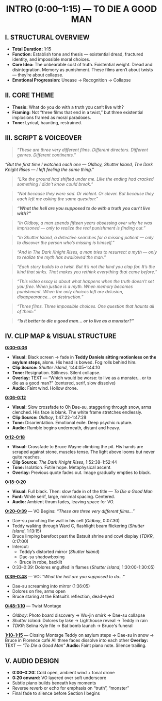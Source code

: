 <h1 align="center">INTRO (0:00–1:15) — TO DIE A GOOD MAN</h1>

## I. STRUCTURAL OVERVIEW

- **Total Duration:** 1:15
- **Function:** Establish tone and thesis — existential dread, fractured identity, and impossible moral choices.
- **Core Idea:** The unbearable cost of truth. Existential weight. Dread and disintegration. Memory as punishment. These films aren’t about twists — they’re about collapse.
- **Emotional Progression:** Unease → Recognition → Collapse


## II. CORE THEME 
- **Thesis:** What do you do with a truth you can’t live with?
- **Framing:** Not “three films that end in a twist,” but three existential implosions framed as moral paradoxes.
- **Tone:** Lyrical, haunting, restrained.

## III. SCRIPT & VOICEOVER
> _“These are three very different films. Different directors. Different genres. Different continents.”_

_“But the first time I watched each one — Oldboy, Shutter Island, The Dark Knight Rises — I left feeling the same thing.”_

> _“Like the ground had shifted under me. Like the ending had cracked something I didn’t know could break.”_

> _“Not because they were sad. Or violent. Or clever. But because they each left me asking the same question:”_

> _**“What the hell are you supposed to do with a truth you can’t live with?”**_

> _“In Oldboy, a man spends fifteen years obsessing over why he was imprisoned — only to realize the real punishment is finding out.”_

> _“In Shutter Island, a detective searches for a missing patient — only to discover the person who’s missing is himself.”_

> _“And in The Dark Knight Rises, a man tries to resurrect a myth — only to realize the myth has swallowed the man.”_

> _“Each story builds to a twist. But it’s not the kind you clap for. It’s the kind that sinks. That makes you rethink everything that came before.”_

> _“This video essay is about what happens when the truth doesn’t set you free. When justice is a myth. When memory becomes punishment. When the only choices left are delusion, disappearance… or destruction.”_

> _“Three films. Three impossible choices. One question that haunts all of them:”_

> _**“Is it better to die a good man… or to live as a monster?”**_


## IV. CLIP MAP & VISUAL STRUCTURE

**<ins>0:00–0:06</ins>** 
- **Visual:** Black screen → fade in **Teddy Daniels sitting motionless on the asylum steps**, alone. His head is bowed. Fog rolls behind him.
- **Clip Source:** _Shutter Island_, 1:44:05–1:44:10
- **Tone:** Resignation. Stillness. Silent collapse.
- **Overlay:** TEXT — “Which would be worse: to live as a monster… or to die as a good man?” (centered, serif, slow dissolve)
- **Audio:** Faint wind. Hollow drone.

**<ins>0:06–0:12</ins>**
- **Visual:** Slow crossfade to Oh Dae-su, staggering through snow, arms clenched. His face is blank. The white frame stretches endlessly.
- **Clip Source:** _Oldboy_, 1:47:22–1:47:28
- **Tone:** Disorientation. Emotional exile. Deep psychic rupture.
- **Audio:** Rumble begins underneath, distant and heavy.

**<ins>0:12–0:18</ins>**
- **Visual:** Crossfade to Bruce Wayne climbing the pit. His hands are scraped against stone, muscles tense. The light above looms but never quite reaches.
- **Clip Source:** _The Dark Knight Rises_, 1:52:38–1:52:44
- **Tone:** Isolation. Futile hope. Metaphysical ascent.
- **Overlay:** Previous quote fades out. Image gradually empties to black.

**<ins>0:18–0:20</ins>**
- **Visual:** Full black. Then: slow fade in of the title — _To Die a Good Man_
- **Font:** White serif, large, minimal spacing. Centered.
- **Audio:** Ambient thrum fades, leaving space for VO.

**<ins>0:20–0:39</ins>** — VO Begins: _“These are three very different films…”_
- Dae-su punching the wall in his cell (_Oldboy_, 0:07:30)
- Teddy walking through Ward C, flashlight beam flickering (_Shutter Island_, 1:13:15)
- Bruce limping barefoot past the Batsuit shrine and cowl display (_TDKR_, 0:17:00)
- Intercut:
  - Teddy’s distorted mirror (_Shutter Island_)
  - Dae-su shadowboxing
  - Bruce in robe, backlit
- 0:33–0:39: Dolores engulfed in flames (_Shutter Island_, 1:30:00-1:30:05)

**<ins>0:39–0:48</ins>** — VO: _“What the hell are you supposed to do…”_
- Dae-su screaming into mirror (1:36:05)
- Dolores on fire, arms open
- Bruce staring at the Batsuit’s reflection, dead-eyed

**<ins>0:48–1:10</ins>** — Twist Montage
- _Oldboy_: Photo board discovery → Wu-jin smirk → Dae-su collapse
- _Shutter Island_: Dolores by lake → Lighthouse reveal → Teddy in rain
- _TDKR_: Selina Kyle file → Bat bomb launch → Bruce's funeral

**<ins>1:10–1:15</ins>** — Closing Montage
Teddy on asylum steps → Dae-su in snow → Bruce in Florence café
All three faces dissolve into each other
**Overlay:** TEXT — _“To Die a Good Man”_
**Audio:** Faint piano note. Silence trailing.

## V. AUDIO DESIGN
- **0:00–0:20:** Cold open, ambient wind + tonal drone
- **0:20 onward:** VO layered over soft underscore
- Subtle piano builds beneath key moments
- Reverse reverb or echo for emphasis on “truth”, “monster”
- Final fade to silence before Section I begins

